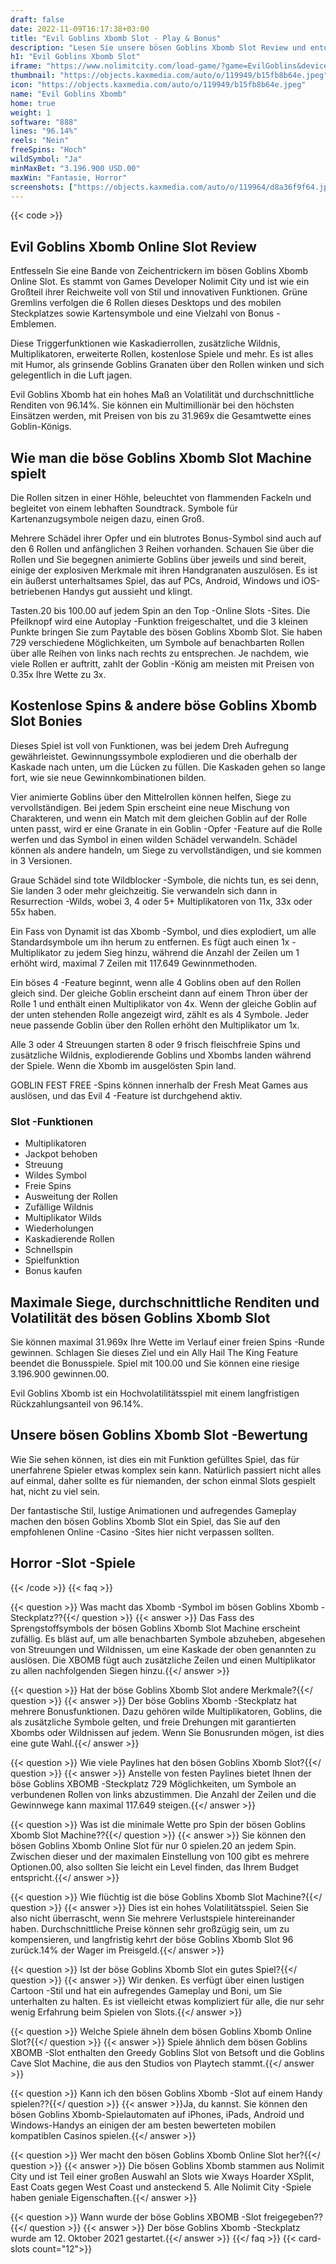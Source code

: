 ```yaml
---
draft: false
date: 2022-11-09T16:17:38+03:00
title: "Evil Goblins Xbomb Slot - Play & Bonus"
description: "Lesen Sie unsere bösen Goblins Xbomb Slot Review und entdecken Sie das Gameplay dieses Spiels im Cartoon-Stil. Wir werden auch sehen, wo wir es mit dem besten Casino -Bonus spielen können."
h1: "Evil Goblins Xbomb Slot"
iframe: "https://www.nolimitcity.com/load-game/?game=EvilGoblins&device=desktop"
thumbnail: "https://objects.kaxmedia.com/auto/o/119949/b15fb8b64e.jpeg"
icon: "https://objects.kaxmedia.com/auto/o/119949/b15fb8b64e.jpeg"
name: "Evil Goblins Xbomb"
home: true
weight: 1
software: "888"
lines: "96.14%"
reels: "Nein"
freeSpins: "Hoch"
wildSymbol: "Ja"
minMaxBet: "3.196.900 USD.00"
maxWin: "Fantasie, Horror"
screenshots: ["https://objects.kaxmedia.com/auto/o/119964/d8a36f9f64.jpeg"]
---
```


{{< code >}}<h2>Evil Goblins Xbomb Online Slot Review</h2><p>Entfesseln Sie eine Bande von Zeichentrickern im bösen Goblins Xbomb Online Slot. Es stammt von Games Developer Nolimit City und ist wie ein Großteil ihrer Reichweite voll von Stil und innovativen Funktionen. Grüne Gremlins verfolgen die 6 Rollen dieses Desktops und des mobilen Steckplatzes sowie Kartensymbole und eine Vielzahl von Bonus -Emblemen.</p><p>Diese Triggerfunktionen wie Kaskadierrollen, zusätzliche Wildnis, Multiplikatoren, erweiterte Rollen, kostenlose Spiele und mehr. Es ist alles mit Humor, als grinsende Goblins Granaten über den Rollen winken und sich gelegentlich in die Luft jagen.</p><p>Evil Goblins Xbomb hat ein hohes Maß an Volatilität und durchschnittliche Renditen von 96.14%. Sie können ein Multimillionär bei den höchsten Einsätzen werden, mit Preisen von bis zu 31.969x die Gesamtwette eines Goblin-Königs.</p><h2>Wie man die böse Goblins Xbomb Slot Machine spielt</h2><p>Die Rollen sitzen in einer Höhle, beleuchtet von flammenden Fackeln und begleitet von einem lebhaften Soundtrack. Symbole für Kartenanzugsymbole neigen dazu, einen Groß.</p><p>Mehrere Schädel ihrer Opfer und ein blutrotes Bonus-Symbol sind auch auf den 6 Rollen und anfänglichen 3 Reihen vorhanden. Schauen Sie über die Rollen und Sie begegnen animierte Goblins über jeweils und sind bereit, einige der explosiven Merkmale mit ihren Handgranaten auszulösen. Es ist ein äußerst unterhaltsames Spiel, das auf PCs, Android, Windows und iOS-betriebenen Handys gut aussieht und klingt.</p><p>Tasten.20 bis 100.00 auf jedem Spin an den Top -Online Slots -Sites. Die Pfeilknopf wird eine Autoplay -Funktion freigeschaltet, und die 3 kleinen Punkte bringen Sie zum Paytable des bösen Goblins Xbomb Slot. Sie haben 729 verschiedene Möglichkeiten, um Symbole auf benachbarten Rollen über alle Reihen von links nach rechts zu entsprechen. Je nachdem, wie viele Rollen er auftritt, zahlt der Goblin -König am meisten mit Preisen von 0.35x Ihre Wette zu 3x.</p><h2>Kostenlose Spins & andere böse Goblins Xbomb Slot Bonies</h2><p>Dieses Spiel ist voll von Funktionen, was bei jedem Dreh Aufregung gewährleistet. Gewinnungssymbole explodieren und die oberhalb der Kaskade nach unten, um die Lücken zu füllen. Die Kaskaden gehen so lange fort, wie sie neue Gewinnkombinationen bilden.</p><p>Vier animierte Goblins über den Mittelrollen können helfen, Siege zu vervollständigen. Bei jedem Spin erscheint eine neue Mischung von Charakteren, und wenn ein Match mit dem gleichen Goblin auf der Rolle unten passt, wird er eine Granate in ein Goblin -Opfer -Feature auf die Rolle werfen und das Symbol in einen wilden Schädel verwandeln. Schädel können als andere handeln, um Siege zu vervollständigen, und sie kommen in 3 Versionen.</p><p>Graue Schädel sind tote Wildblocker -Symbole, die nichts tun, es sei denn, Sie landen 3 oder mehr gleichzeitig. Sie verwandeln sich dann in Resurrection -Wilds, wobei 3, 4 oder 5+ Multiplikatoren von 11x, 33x oder 55x haben.</p><p>Ein Fass von Dynamit ist das Xbomb -Symbol, und dies explodiert, um alle Standardsymbole um ihn herum zu entfernen. Es fügt auch einen 1x -Multiplikator zu jedem Sieg hinzu, während die Anzahl der Zeilen um 1 erhöht wird, maximal 7 Zeilen mit 117.649 Gewinnmethoden.</p><p>Ein böses 4 -Feature beginnt, wenn alle 4 Goblins oben auf den Rollen gleich sind. Der gleiche Goblin erscheint dann auf einem Thron über der Rolle 1 und enthält einen Multiplikator von 4x. Wenn der gleiche Goblin auf der unten stehenden Rolle angezeigt wird, zählt es als 4 Symbole. Jeder neue passende Goblin über den Rollen erhöht den Multiplikator um 1x.</p><p>Alle 3 oder 4 Streuungen starten 8 oder 9 frisch fleischfreie Spins und zusätzliche Wildnis, explodierende Goblins und Xbombs landen während der Spiele. Wenn die Xbomb im ausgelösten Spin land.</p><p>GOBLIN FEST FREE -Spins können innerhalb der Fresh Meat Games aus auslösen, und das Evil 4 -Feature ist durchgehend aktiv.</p><h3>
Slot -Funktionen</h3><ul>
<li></span>
Multiplikatoren</li>
<li></span>
Jackpot behoben</li>
<li></span>
Streuung</li>
<li></span>
Wildes Symbol</li>
<li></span>
Freie Spins</li>
<li></span>
Ausweitung der Rollen</li>
<li></span>
Zufällige Wildnis</li>
<li></span>
Multiplikator Wilds</li>
<li></span>
Wiederholungen</li>
<li></span>
Kaskadierende Rollen</li>
<li></span>
Schnellspin</li>
<li></span>
Spielfunktion</li>
<li></span>
Bonus kaufen</li></ul><h2>Maximale Siege, durchschnittliche Renditen und Volatilität des bösen Goblins Xbomb Slot</h2><p>Sie können maximal 31.969x Ihre Wette im Verlauf einer freien Spins -Runde gewinnen. Schlagen Sie dieses Ziel und ein Ally Hail The King Feature beendet die Bonusspiele. Spiel mit 100.00 und Sie können eine riesige 3.196.900 gewinnen.00.</p><p>Evil Goblins Xbomb ist ein Hochvolatilitätsspiel mit einem langfristigen Rückzahlungsanteil von 96.14%.</p><h2>Unsere bösen Goblins Xbomb Slot -Bewertung</h2><p>Wie Sie sehen können, ist dies ein mit Funktion gefülltes Spiel, das für unerfahrene Spieler etwas komplex sein kann. Natürlich passiert nicht alles auf einmal, daher sollte es für niemanden, der schon einmal Slots gespielt hat, nicht zu viel sein.</p><p>Der fantastische Stil, lustige Animationen und aufregendes Gameplay machen den bösen Goblins Xbomb Slot ein Spiel, das Sie auf den empfohlenen Online -Casino -Sites hier nicht verpassen sollten.</p><h2>Horror -Slot -Spiele</h2>
{{< /code >}}
{{< faq >}}

{{< question >}} Was macht das Xbomb -Symbol im bösen Goblins Xbomb -Steckplatz??{{</ question >}}
{{< answer >}} Das Fass des Sprengstoffsymbols der bösen Goblins Xbomb Slot Machine erscheint zufällig. Es bläst auf, um alle benachbarten Symbole abzuheben, abgesehen von Streuungen und Wildnissen, um eine Kaskade der oben genannten zu auslösen. Die XBOMB fügt auch zusätzliche Zeilen und einen Multiplikator zu allen nachfolgenden Siegen hinzu.{{</ answer >}}

{{< question >}} Hat der böse Goblins Xbomb Slot andere Merkmale?{{</ question >}}
{{< answer >}} Der böse Goblins Xbomb -Steckplatz hat mehrere Bonusfunktionen. Dazu gehören wilde Multiplikatoren, Goblins, die als zusätzliche Symbole gelten, und freie Drehungen mit garantierten Xbombs oder Wildnissen auf jedem. Wenn Sie Bonusrunden mögen, ist dies eine gute Wahl.{{</ answer >}}

{{< question >}} Wie viele Paylines hat den bösen Goblins Xbomb Slot?{{</ question >}}
{{< answer >}} Anstelle von festen Paylines bietet Ihnen der böse Goblins XBOMB -Steckplatz 729 Möglichkeiten, um Symbole an verbundenen Rollen von links abzustimmen. Die Anzahl der Zeilen und die Gewinnwege kann maximal 117.649 steigen.{{</ answer >}}

{{< question >}} Was ist die minimale Wette pro Spin der bösen Goblins Xbomb Slot Machine??{{</ question >}}
{{< answer >}} Sie können den bösen Goblins Xbomb Online Slot für nur 0 spielen.20 an jedem Spin. Zwischen dieser und der maximalen Einstellung von 100 gibt es mehrere Optionen.00, also sollten Sie leicht ein Level finden, das Ihrem Budget entspricht.{{</ answer >}}

{{< question >}} Wie flüchtig ist die böse Goblins Xbomb Slot Machine?{{</ question >}}
{{< answer >}} Dies ist ein hohes Volatilitätsspiel. Seien Sie also nicht überrascht, wenn Sie mehrere Verlustspiele hintereinander haben. Durchschnittliche Preise können sehr großzügig sein, um zu kompensieren, und langfristig kehrt der böse Goblins Xbomb Slot 96 zurück.14% der Wager im Preisgeld.{{</ answer >}}

{{< question >}} Ist der böse Goblins Xbomb Slot ein gutes Spiel?{{</ question >}}
{{< answer >}} Wir denken. Es verfügt über einen lustigen Cartoon -Stil und hat ein aufregendes Gameplay und Boni, um Sie unterhalten zu halten. Es ist vielleicht etwas kompliziert für alle, die nur sehr wenig Erfahrung beim Spielen von Slots.{{</ answer >}}

{{< question >}} Welche Spiele ähneln dem bösen Goblins Xbomb Online Slot?{{</ question >}}
{{< answer >}} Spiele ähnlich dem bösen Goblins XBOMB -Slot enthalten den Greedy Goblins Slot von Betsoft und die Goblins Cave Slot Machine, die aus den Studios von Playtech stammt.{{</ answer >}}

{{< question >}} Kann ich den bösen Goblins Xbomb -Slot auf einem Handy spielen??{{</ question >}}
{{< answer >}}Ja, du kannst. Sie können den bösen Goblins Xbomb-Spielautomaten auf iPhones, iPads, Android und Windows-Handys an einigen der am besten bewerteten mobilen kompatiblen Casinos spielen.{{</ answer >}}

{{< question >}} Wer macht den bösen Goblins Xbomb Online Slot her?{{</ question >}}
{{< answer >}} Die bösen Goblins Xbomb stammen aus Nolimit City und ist Teil einer großen Auswahl an Slots wie Xways Hoarder XSplit, East Coats gegen West Coast und ansteckend 5. Alle Nolimit City -Spiele haben geniale Eigenschaften.{{</ answer >}}

{{< question >}} Wann wurde der böse Goblins XBOMB -Slot freigegeben??{{</ question >}}
{{< answer >}} Der böse Goblins Xbomb -Steckplatz wurde am 12. Oktober 2021 gestartet.{{</ answer >}}
{{</ faq >}}
{{< card-slots count="12">}}